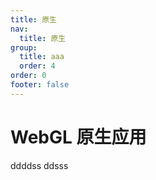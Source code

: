 ```yaml
---
title: 原生
nav:
  title: 原生
group:
  title: aaa
  order: 4
order: 0
footer: false
---
```


# WebGL 原生应用

ddddss
ddsss
